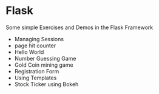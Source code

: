 # Flask

Some simple Exercises and Demos in the Flask Framework

- Managing Sessions
- page hit counter
- Hello World
- Number Guessing Game
- Gold Coin mining game
- Registration Form
- Using Templates
- Stock Ticker using Bokeh
